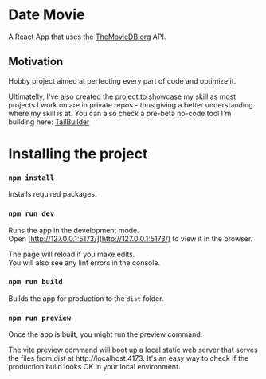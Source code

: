 # Date Movie

A React App that uses the [TheMovieDB.org](https://developers.themoviedb.org/3/getting-started/introduction) API.

## Motivation
Hobby project aimed at perfecting every part of code and optimize it.

Ultimatelly, I've also created the project to showcase my skill as most projects I work on are in private repos - thus giving a better understanding where my skill is at. You can also check a pre-beta no-code tool I'm building here: [TailBuilder](https://app.tailbuilder.com/) 

# Installing the project

### `npm install` 

Installs required packages.

### `npm run dev`

Runs the app in the development mode.\
Open [http://127.0.0.1:5173/](http://127.0.0.1:5173/) to view it in the browser.

The page will reload if you make edits.\
You will also see any lint errors in the console.

### `npm run build`

Builds the app for production to the `dist` folder.

### `npm run preview`

Once the app is built, you might run the preview command.

The vite preview command will boot up a local static web server that serves the files from dist at http://localhost:4173. It's an easy way to check if the production build looks OK in your local environment.